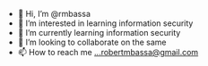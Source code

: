 - 👋 Hi, I’m @rmbassa
- 👀 I’m interested in learning information security
- 🌱 I’m currently learning information security
- 💞️ I’m looking to collaborate on the same
- 📫 How to reach me ...robertmbassa@gmail.com

<!---
rmbassa/rmbassa is a ✨ special ✨ repository because its `README.md` (this file) appears on your GitHub profile.
You can click the Preview link to take a look at your changes.
--->
